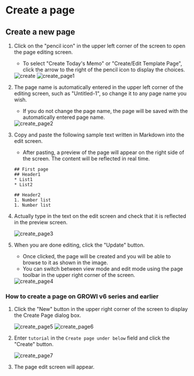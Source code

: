# Create a page

## Create a new page

1. Click on the "pencil icon" in the upper left corner of the screen to open the page editing screen.
    - To select "Create Today's Memo" or "Create/Edit Template Page", click the arrow to the right of the pencil icon to display the choices.

    <img :src="$withBase('/assets/images/en/create.png')" alt="create">

    <img :src="$withBase('/assets/images/en/create_page1.png')" alt="create_page1">

1. The page name is automatically entered in the upper left corner of the editing screen, such as "Untitled-1", so change it to any page name you wish.
    - If you do not change the page name, the page will be saved with the automatically entered page name.

    <img :src="$withBase('/assets/images/en/create_page2.png')" alt="create_page2">

1. Copy and paste the following sample text written in Markdown into the edit screen.
    - After pasting, a preview of the page will appear on the right side of the screen. The content will be reflected in real time.

    ````
    ## First page
    ## Header1
    * List1
    * List2

    ## Header2 
    1. Number list
    1. Number list
    ````

1. Actually type in the text on the edit screen and check that it is reflected in the preview screen.

    <img :src="$withBase('/assets/images/en/create_page3.png')" alt="create_page3">

1. When you are done editing, click the "Update" button.
    - Once clicked, the page will be created and you will be able to browse to it as shown in the image.
    - You can switch between view mode and edit mode using the page toolbar in the upper right corner of the screen.

    <img :src="$withBase('/assets/images/en/create_page4.png')" alt="create_page4">

### How to create a page on GROWI v6 series and earlier

1. Click the "New" button in the upper right corner of the screen to display the Create Page dialog box.

    <img :src="$withBase('/assets/images/en/create_page5.png')" alt="create_page5">

    <img :src="$withBase('/assets/images/en/create_page6.png')" alt="create_page6">

1. Enter `tutorial` in the `Create page under below` field and click the "Create" button.

    <img :src="$withBase('/assets/images/en/create_page7.png')" alt="create_page7">

1. The page edit screen will appear.
